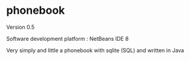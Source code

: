 # phonebook
Version 0.5

Software development platform : NetBeans IDE 8 

Very simply and little a phonebook with sqlite (SQL) and written in Java 
